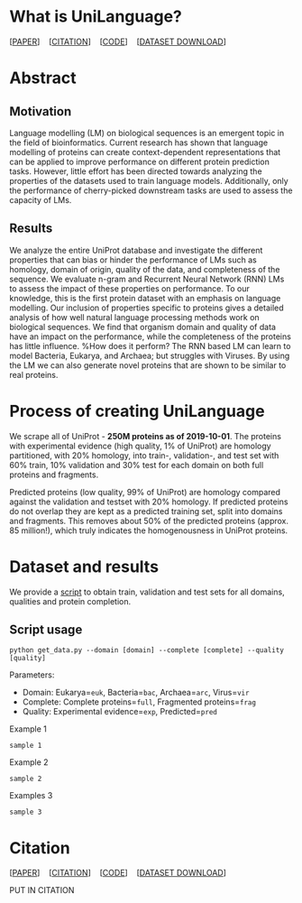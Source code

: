 # What is UniLanguage?
[[PAPER](bioxiv)]&nbsp;&nbsp;&nbsp;&nbsp;[[CITATION](bioxiv)]&nbsp;&nbsp;&nbsp;&nbsp;[[CODE](github)]&nbsp;&nbsp;&nbsp;&nbsp;[[DATASET DOWNLOAD](dtu)]

# Abstract
## Motivation
Language modelling (LM) on biological sequences is an emergent topic in the field of bioinformatics.
Current research has shown that language modelling of proteins can create context-dependent representations that can be applied to improve performance on different protein prediction tasks.
However, little effort has been directed towards analyzing the properties of the datasets used to train language models.
Additionally, only the performance of cherry-picked downstream tasks are used to assess the capacity of LMs.
## Results
We analyze the entire UniProt database and investigate the different properties that can bias or hinder the performance of LMs such as homology, domain of origin, quality of the data, and completeness of the sequence.
We evaluate n-gram and Recurrent Neural Network (RNN) LMs to assess the impact of these properties on performance.
To our knowledge, this is the first protein dataset with an emphasis on language modelling.
Our inclusion of properties specific to proteins gives a detailed analysis of how well natural language processing methods work on biological sequences.
We find that organism domain and quality of  data have an impact on the performance, while the completeness of the proteins has little influence.
%How does it perform?
The RNN based LM can learn to model Bacteria, Eukarya, and Archaea; but struggles with Viruses.
By using the LM we can also generate novel proteins that are shown to be similar to real proteins.

# Process of creating UniLanguage
We scrape all of UniProt - **250M proteins as of 2019-10-01**.
The proteins with experimental evidence (high quality, 1% of UniProt) are homology partitioned, with 20% homology, into train-, validation-, and test set with 60% train, 10% validation and 30% test for each domain on both full proteins and fragments.

Predicted proteins (low quality, 99% of UniProt) are homology compared against the validation and testset with 20% homology.
If predicted proteins do not overlap they are kept as a predicted training set, split into domains and fragments.
This removes about 50% of the predicted proteins (approx. 85 million!), which truly indicates the homogenousness in UniProt proteins.

# Dataset and results
We provide a [script](https://github.com/alrojo/UniLanguage/blob/master/get_data.py) to obtain train, validation and test sets for all domains, qualities and protein completion.

## Script usage

```python get_data.py --domain [domain] --complete [complete] --quality [quality]```

Parameters:
* Domain: Eukarya=```euk```, Bacteria=```bac```, Archaea=```arc```, Virus=```vir```
* Complete: Complete proteins=```full```, Fragmented proteins=```frag```
* Quality: Experimental evidence=```exp```, Predicted=```pred```

Example 1

```sample 1```

Example 2

```sample 2```

Examples 3

```sample 3```

# Citation
[[PAPER](bioxiv)]&nbsp;&nbsp;&nbsp;&nbsp;[[CITATION](bioxiv)]&nbsp;&nbsp;&nbsp;&nbsp;[[CODE](github)]&nbsp;&nbsp;&nbsp;&nbsp;[[DATASET DOWNLOAD](dtu)]

PUT IN CITATION
